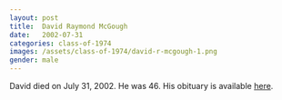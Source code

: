 ```yaml
---
layout: post
title:  David Raymond McGough
date:   2002-07-31
categories: class-of-1974
images: /assets/class-of-1974/david-r-mcgough-1.png
gender: male
---
```

David died on July 31, 2002. He was 46. His obituary is available [here](https://www.legacy.com/obituaries/seattletimes/obituary.aspx?n=david-raymond-mcgough&pid=428029&fhid=2403).
